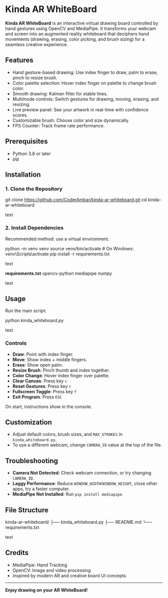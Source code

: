 # Kinda AR WhiteBoard

**Kinda AR WhiteBoard** is an interactive virtual drawing board controlled by hand gestures using OpenCV and MediaPipe. It transforms your webcam and screen into an augmented reality whiteboard that deciphers hand movements (drawing, erasing, color picking, and brush sizing) for a seamless creative experience.

## Features

- Hand gesture-based drawing: Use index finger to draw, palm to erase, pinch to resize brush.
- Color palette selection: Hover index finger on palette to change brush color.
- Smooth drawing: Kalman filter for stable lines.
- Multimode controls: Switch gestures for drawing, moving, erasing, and resizing.
- Live preview panel: See your artwork in real-time with confidence scores.
- Customizable brush: Choose color and size dynamically.
- FPS Counter: Track frame rate performance.

## Prerequisites

- Python 3.8 or later
- pip

## Installation

### 1. Clone the Repository

git clone https://github.com/CoderAmbar/kinda-ar-whiteboard.git
cd kinda-ar-whiteboard

text

### 2. Install Dependencies

Recommended method: use a virtual environment.

python -m venv venv
source venv/bin/activate # On Windows: venv\Scripts\activate
pip install -r requirements.txt

text

**requirements.txt**
opencv-python
mediapipe
numpy

text

## Usage

Run the main script:

python kinda_whiteboard.py

text

### Controls

- **Draw**: Point with index finger.
- **Move**: Show index + middle fingers.
- **Erase**: Show open palm.
- **Resize Brush**: Pinch thumb and index together.
- **Color Change**: Hover index finger over palette.
- **Clear Canvas**: Press key `c`
- **Reset Gestures**: Press key `r`
- **Fullscreen Toggle**: Press key `f`
- **Exit Program**: Press `ESC`

On start, instructions show in the console.

## Customization

- Adjust default colors, brush sizes, and `MAX_STROKES` in `kinda_whiteboard.py`.
- To use a different webcam, change `CAMERA_ID` value at the top of the file.

## Troubleshooting

- **Camera Not Detected**: Check webcam connection, or try changing `CAMERA_ID`.
- **Laggy Performance**: Reduce `WINDOW_WIDTH`/`WINDOW_HEIGHT`, close other apps, try a faster computer.
- **MediaPipe Not Installed**: Run `pip install mediapipe`.

## File Structure

kinda-ar-whiteboard/
├── kinda_whiteboard.py
├── README.md
└── requirements.txt

text

## Credits

- MediaPipe: Hand Tracking
- OpenCV: Image and video processing
- Inspired by modern AR and creative board UI concepts

---

**Enjoy drawing on your AR WhiteBoard!**
